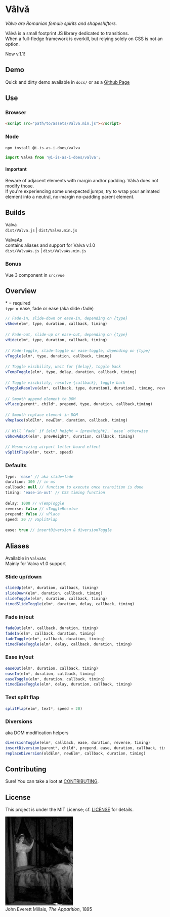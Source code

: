 # Vâlvă

*Vâlve are Romanian female spirits and shapeshifters.*

Vâlvă is a small footprint JS library dedicated to transitions.  
When a full-fledge framework is overkill, but relying solely on CSS is not an option.

Now v.1.1!

## Demo

Quick and dirty demo available in `docs/` or as a [Github Page](https://i-is-as-i-does.github.io/Valva/)

## Use

### Browser

```html
<script src="path/to/assets/Valva.min.js"></script>
```

### Node

```bash
npm install @i-is-as-i-does/valva
```

```js
import Valva from '@i-is-as-i-does/valva';
```

#### Important

Beware of adjacent elements with margin and/or padding. Vâlvă does not modify those.  
If you're experiencing some unexpected jumps, try to wrap your animated element into a neutral, no-margin no-padding parent element.

## Builds

Valva  
`dist/Valva.js` | `dist/Valva.min.js`  
  
ValvaAs  
contains aliases and support for Valva v.1.0  
`dist/ValvaAs.js` | `dist/ValvaAs.min.js` 

### Bonus  

Vue 3 component in `src/vue`

## Overview

\* = required  
`type` = ease, fade or ease (aka slide+fade)  
  
```js
// Fade-in, slide-down or ease-in, depending on {type} 
vShow(elm*, type, duration, callback, timing)

// Fade-out, slide-up or ease-out, depending on {type} 
vHide(elm*, type, duration, callback, timing)

// Fade-toggle, slide-toggle or ease-toggle, depending on {type} 
vToggle(elm*, type, duration, callback, timing)

// Toggle visibility, wait for {delay}, toggle back
vTempToggle(elm*, type, delay, duration, callback, timing)

// Toggle visibility, resolve {callback}, toggle back
vToggleResolve(elm*, callback, type, duration1, duration2, timing, reverse)

// Smooth append element to DOM
vPlace(parent*, child*, prepend, type, duration, callback,timing) 

// Smooth replace element in DOM
vReplace(oldElm*, newElm*, duration, callback, timing)

// Will `fade` if {elm} height = {prevHeight}, `ease` otherwise
vShowAdapt(elm*, prevHeight*, duration, callback, timing)

// Mesmerizing airport letter board effect
vSplitFlap(elm*, text*, speed) 
```

### Defaults

```js
type: 'ease' // aka slide+fade
duration: 300 // in ms
callback: null // function to execute once transition is done
timing: 'ease-in-out' // CSS timing function

delay: 1000 // vTempToggle
reverse: false // vToggleResolve
prepend: false // vPlace
speed: 20 // vSplitFlap

ease: true // insertDiversion & diversionToggle
```

## Aliases

Available in `ValvaAs`  
Mainly for Valva v1.0 support  

### Slide up/down

```js
slideUp(elm*, duration, callback, timing)
slideDown(elm*, duration, callback, timing)
slideToggle(elm*, duration, callback, timing)
timedSlideToggle(elm*, duration, delay, callback, timing)
```

### Fade in/out

```js
fadeOut(elm*, callback, duration, timing)
fadeIn(elm*, callback, duration, timing)
fadeToggle(elm*, callback, duration, timing)
timedFadeToggle(elm*, delay, callback, duration, timing)
```

### Ease in/out

```js
easeOut(elm*, duration, callback, timing)
easeIn(elm*, duration, callback, timing)
easeToggle(elm*, duration, callback, timing)
timedEaseToggle(elm*, delay, duration, callback, timing)
```

### Text split flap

```js
splitFlap(elm*, text*, speed = 20)
```

### Diversions

aka DOM modification helpers

```js
diversionToggle(elm*, callback, ease, duration, reverse, timing)
insertDiversion(parent*, child*, prepend, ease, duration, callback, timing)
replaceDiversion(oldElm*, newElm*, callback, duration, timing)
```

## Contributing

Sure! You can take a loot at [CONTRIBUTING](CONTRIBUTING.md).

## License

This project is under the MIT License; cf. [LICENSE](LICENSE) for details.

![John Everett Millais, *The Apparition*, 1895](./docs/John-Everett-Millais-The-Apparition-1895.jpg)  
John Everett Millais, *The Apparition*, 1895
